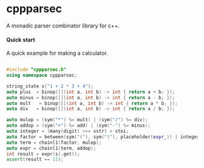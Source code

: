 # cppparsec

A monadic parser combinator library for c++.


#### Quick start

A quick example for making a calculator.

```c++

#include "cppparsec.h"
using namespace cppparsec;

string_state s("1 + 2 * 3 + 4");
auto plus  = binop([](int a, int b) -> int { return a + b; });
auto minus = binop([](int a, int b) -> int { return a - b; });
auto mult   = binop([](int a, int b) -> int { return a * b; });
auto div   = binop([](int a, int b) -> int { return a / b; });

auto mulop = (sym("*") %= mult) | (sym("/") %= div);
auto addop = (sym("+") %= add) | (sym("-") %= minus);
auto integer = (many(digit) >>= vstr) > stoi;
auto factor = between(sym("("), sym(")"), placeholder(expr_)) | integer;
auto term = chainl1(factor, mulop);
auto expr = chainl1(term, addop);
int result = expr(s).get();
assert(result == 11);
```
